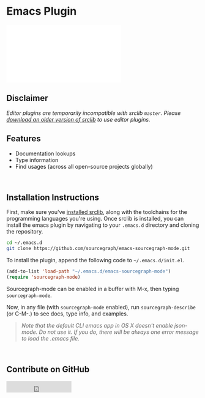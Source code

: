 # Emacs Plugin

<div class="embed-responsive embed-responsive-16by9">
<iframe class="embed-responsive-item" src="//www.youtube.com/embed/cm59qQD6khs" frameborder="0" allowfullscreen></iframe>
</div>

## Disclaimer

*Editor plugins are temporarily incompatible with srclib `master`. Please
[download an older version of srclib](http://TODO) to use editor plugins.*

## Features
- Documentation lookups
- Type information
- Find usages (across all open-source projects globally)

<br>

## Installation Instructions
First, make sure you've [installed srclib](../install.md), along with the toolchains for the programming
languages you're using. Once srclib is installed, you can install the emacs plugin by navigating to your `.emacs.d`
directory and cloning the repository.


```bash
cd ~/.emacs.d
git clone https://github.com/sourcegraph/emacs-sourcegraph-mode.git
```

To install the plugin, append the following code to `~/.emacs.d/init.el`.
```lisp
(add-to-list 'load-path "~/.emacs.d/emacs-sourcegraph-mode")
(require 'sourcegraph-mode)
```

Sourcegraph-mode can be enabled in a buffer with M-x, then typing `sourcegraph-mode`.

Now, in any file (with `sourcegraph-mode` enabled), run `sourcegraph-describe`
(or C-M-.) to see docs, type info, and examples.

[//]: # (Issue #134:  sourcegraph mode for the default CLI emacs under OS X doesn't work)
> *Note that the default CLI emacs app in OS X doesn't enable json-mode. Do not use it. If you do, there will be always one error message to load the .emacs file.*

<br>

## Contribute on GitHub
<iframe src="http://ghbtns.com/github-btn.html?user=sourcegraph&repo=emacs-sourcegraph-mode&type=watch&count=true&size=large"
  allowtransparency="true" frameborder="0" scrolling="0" width="170" height="30"></iframe>

<br>
